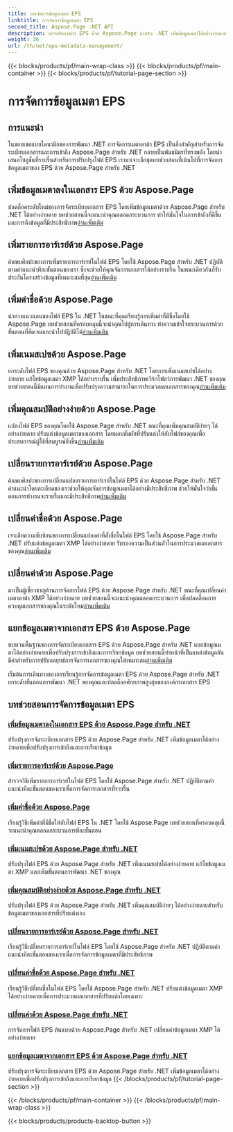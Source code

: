 ```yaml
---
title: การจัดการข้อมูลเมตา EPS
linktitle: การจัดการข้อมูลเมตา EPS
second_title: Aspose.Page .NET API
description: ยกระดับองค์กร EPS ด้วย Aspose.Page สำหรับ .NET เพิ่มข้อมูลเมตาได้อย่างง่ายดายเพื่อการเข้าถึงที่ดียิ่งขึ้น สำรวจบทช่วยสอนการจัดการข้อมูลเมตา EPS
weight: 36
url: /th/net/eps-metadata-management/
---
```


{{< blocks/products/pf/main-wrap-class >}}
{{< blocks/products/pf/main-container >}}
{{< blocks/products/pf/tutorial-page-section >}}

# การจัดการข้อมูลเมตา EPS


## การแนะนำ

ในขอบเขตแบบไดนามิกของการพัฒนา .NET การจัดการเมตาดาต้า EPS เป็นสิ่งสำคัญสำหรับการจัดระเบียบเอกสารและการเข้าถึง Aspose.Page สำหรับ .NET กลายเป็นพันธมิตรที่ทรงพลัง โดยนำเสนอโซลูชั่นที่ราบรื่นสำหรับการปรับปรุงไฟล์ EPS เรามาเจาะลึกชุดบทช่วยสอนที่เน้นไปที่การจัดการข้อมูลเมตาของ EPS ด้วย Aspose.Page สำหรับ .NET

## เพิ่มข้อมูลเมตาลงในเอกสาร EPS ด้วย Aspose.Page
ปลดล็อคระดับใหม่ของการจัดระเบียบเอกสาร EPS โดยเพิ่มข้อมูลเมตาด้วย Aspose.Page สำหรับ .NET ได้อย่างง่ายดาย บทช่วยสอนนี้จะแนะนำคุณตลอดกระบวนการ ทำให้มั่นใจในการเข้าถึงที่ดีขึ้นและการดึงข้อมูลที่มีประสิทธิภาพ[อ่านเพิ่มเติม](./add-metadata-to-eps-document/)

## เพิ่มรายการอาร์เรย์ด้วย Aspose.Page
 ค้นพบศิลปะของการเพิ่มรายการอาร์เรย์ในไฟล์ EPS โดยใช้ Aspose.Page สำหรับ .NET ปฏิบัติตามคำแนะนำทีละขั้นตอนของเรา ซึ่งจะช่วยให้คุณจัดการเอกสารได้อย่างราบรื่น ในขณะเดียวกันก็รับประกันโครงสร้างข้อมูลที่เหมาะสมที่สุด[อ่านเพิ่มเติม](./modify-eps-metadata-add-array-items/)

## เพิ่มค่าชื่อด้วย Aspose.Page
 นำทางแนวนอนของไฟล์ EPS ใน .NET ในขณะที่คุณเรียนรู้การเพิ่มค่าที่มีชื่อโดยใช้ Aspose.Page บทช่วยสอนที่ครอบคลุมนี้จะนำคุณไปสู่การเดินทาง ทำความเข้าใจกระบวนการด้วยขั้นตอนที่ชัดเจนและนำไปปฏิบัติได้[อ่านเพิ่มเติม](./modify-eps-metadata-add-named-value/)

## เพิ่มเนมสเปซด้วย Aspose.Page
 ยกระดับไฟล์ EPS ของคุณด้วย Aspose.Page สำหรับ .NET โดยการเพิ่มเนมสเปซได้อย่างง่ายดาย แก้ไขข้อมูลเมตา XMP ได้อย่างราบรื่น เพิ่มประสิทธิภาพเวิร์กโฟลว์การพัฒนา .NET ของคุณ บทช่วยสอนนี้มีแผนการทำงานเพื่อปรับปรุงความสามารถในการประมวลผลเอกสารของคุณ[อ่านเพิ่มเติม](./modify-eps-metadata-add-namespace/)

## เพิ่มคุณสมบัติอย่างง่ายด้วย Aspose.Page
 แปลงไฟล์ EPS ของคุณโดยใช้ Aspose.Page สำหรับ .NET ขณะที่คุณเพิ่มคุณสมบัติง่ายๆ ได้อย่างง่ายดาย ปรับแต่งข้อมูลเมตาของเอกสาร โดยมอบสัมผัสที่ปรับแต่งให้กับไฟล์ของคุณเพื่อประสบการณ์ผู้ใช้ที่สมบูรณ์ยิ่งขึ้น[อ่านเพิ่มเติม](./modify-eps-metadata-add-simple-properties/)

## เปลี่ยนรายการอาร์เรย์ด้วย Aspose.Page
 ค้นพบศิลปะของการเปลี่ยนแปลงรายการอาร์เรย์ในไฟล์ EPS ด้วย Aspose.Page สำหรับ .NET คำแนะนำโดยละเอียดของเราช่วยให้คุณจัดการข้อมูลเมตาได้อย่างมีประสิทธิภาพ ช่วยให้มั่นใจว่าขั้นตอนการทำงานจะราบรื่นและมีประสิทธิภาพ[อ่านเพิ่มเติม](./modify-eps-metadata-change-array-items/)

## เปลี่ยนค่าชื่อด้วย Aspose.Page
 เจาะลึกความซับซ้อนของการเปลี่ยนแปลงค่าที่ตั้งชื่อในไฟล์ EPS โดยใช้ Aspose.Page สำหรับ .NET ปรับแต่งข้อมูลเมตา XMP ได้อย่างง่ายดาย รับรองความเป็นส่วนตัวในการประมวลผลเอกสารของคุณ[อ่านเพิ่มเติม](./modify-eps-metadata-change-named-value/)

## เปลี่ยนค่าด้วย Aspose.Page
 มาเป็นผู้เชี่ยวชาญด้านการจัดการไฟล์ EPS ด้วย Aspose.Page สำหรับ .NET ขณะที่คุณเปลี่ยนค่าเมตาดาต้า XMP ได้อย่างง่ายดาย บทช่วยสอนนี้จะแนะนำคุณตลอดกระบวนการ เพื่อปลดล็อคการควบคุมเอกสารของคุณในระดับใหม่[อ่านเพิ่มเติม](./modify-eps-metadata-change-values/)

## แยกข้อมูลเมตาจากเอกสาร EPS ด้วย Aspose.Page
 ทบทวนพื้นฐานของการจัดระเบียบเอกสาร EPS ด้วย Aspose.Page สำหรับ .NET แยกข้อมูลเมตาได้อย่างง่ายดายเพื่อปรับปรุงการเข้าถึงและการเรียกข้อมูล บทช่วยสอนนี้ทำหน้าที่เป็นแหล่งข้อมูลอันมีค่าสำหรับการปรับกลยุทธ์การจัดการเอกสารของคุณให้เหมาะสม[อ่านเพิ่มเติม](./extract-metadata-from-eps-document/)

เริ่มต้นการเดินทางของการเรียนรู้การจัดการข้อมูลเมตา EPS ด้วย Aspose.Page สำหรับ .NET ยกระดับขั้นตอนการพัฒนา .NET ของคุณและปลดล็อกศักยภาพสูงสุดขององค์กรเอกสาร EPS
## บทช่วยสอนการจัดการข้อมูลเมตา EPS
### [เพิ่มข้อมูลเมตาลงในเอกสาร EPS ด้วย Aspose.Page สำหรับ .NET](./add-metadata-to-eps-document/)
ปรับปรุงการจัดระเบียบเอกสาร EPS ด้วย Aspose.Page สำหรับ .NET เพิ่มข้อมูลเมตาได้อย่างง่ายดายเพื่อปรับปรุงการเข้าถึงและการเรียกข้อมูล
### [เพิ่มรายการอาร์เรย์ด้วย Aspose.Page](./modify-eps-metadata-add-array-items/)
สำรวจวิธีเพิ่มรายการอาร์เรย์ในไฟล์ EPS โดยใช้ Aspose.Page สำหรับ .NET ปฏิบัติตามคำแนะนำทีละขั้นตอนของเราเพื่อการจัดการเอกสารที่ราบรื่น
### [เพิ่มค่าชื่อด้วย Aspose.Page](./modify-eps-metadata-add-named-value/)
เรียนรู้วิธีเพิ่มค่าที่มีชื่อให้กับไฟล์ EPS ใน .NET โดยใช้ Aspose.Page บทช่วยสอนที่ครอบคลุมนี้จะแนะนำคุณตลอดกระบวนการทีละขั้นตอน
### [เพิ่มเนมสเปซด้วย Aspose.Page สำหรับ .NET](./modify-eps-metadata-add-namespace/)
ปรับปรุงไฟล์ EPS ด้วย Aspose.Page สำหรับ .NET เพิ่มเนมสเปซได้อย่างง่ายดาย แก้ไขข้อมูลเมตา XMP และเพิ่มขั้นตอนการพัฒนา .NET ของคุณ
### [เพิ่มคุณสมบัติอย่างง่ายด้วย Aspose.Page สำหรับ .NET](./modify-eps-metadata-add-simple-properties/)
ปรับปรุงไฟล์ EPS ด้วย Aspose.Page สำหรับ .NET เพิ่มคุณสมบัติง่ายๆ ได้อย่างง่ายดายสำหรับข้อมูลเมตาของเอกสารที่ปรับแต่งเอง
### [เปลี่ยนรายการอาร์เรย์ด้วย Aspose.Page สำหรับ .NET](./modify-eps-metadata-change-array-items/)
เรียนรู้วิธีเปลี่ยนรายการอาร์เรย์ในไฟล์ EPS โดยใช้ Aspose.Page สำหรับ .NET ปฏิบัติตามคำแนะนำทีละขั้นตอนของเราเพื่อการจัดการข้อมูลเมตาที่มีประสิทธิภาพ
### [เปลี่ยนค่าชื่อด้วย Aspose.Page สำหรับ .NET](./modify-eps-metadata-change-named-value/)
เรียนรู้วิธีเปลี่ยนชื่อในไฟล์ EPS โดยใช้ Aspose.Page สำหรับ .NET ปรับแต่งข้อมูลเมตา XMP ได้อย่างง่ายดายเพื่อการประมวลผลเอกสารที่ปรับแต่งโดยเฉพาะ
### [เปลี่ยนค่าด้วย Aspose.Page สำหรับ .NET](./modify-eps-metadata-change-values/)
การจัดการไฟล์ EPS ต้นแบบด้วย Aspose.Page สำหรับ .NET เปลี่ยนค่าข้อมูลเมตา XMP ได้อย่างง่ายดาย
### [แยกข้อมูลเมตาจากเอกสาร EPS ด้วย Aspose.Page สำหรับ .NET](./extract-metadata-from-eps-document/)
ปรับปรุงการจัดระเบียบเอกสาร EPS ด้วย Aspose.Page สำหรับ .NET เพิ่มข้อมูลเมตาได้อย่างง่ายดายเพื่อปรับปรุงการเข้าถึงและการเรียกข้อมูล
{{< /blocks/products/pf/tutorial-page-section >}}

{{< /blocks/products/pf/main-container >}}
{{< /blocks/products/pf/main-wrap-class >}}

{{< blocks/products/products-backtop-button >}}
